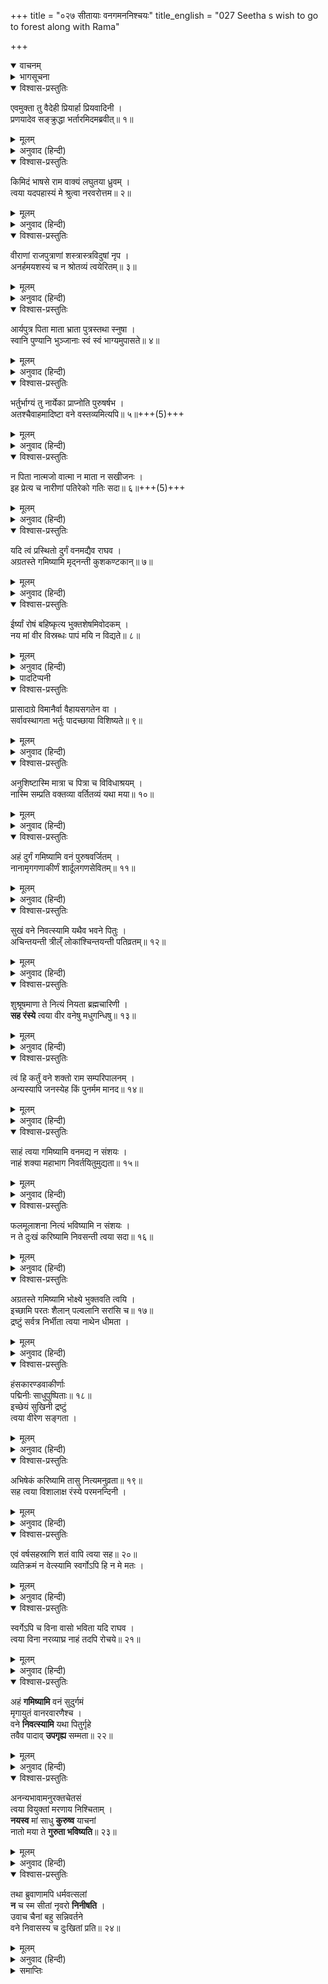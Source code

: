 +++
title = "०२७ सीतायाः वनगमननिश्चयः"
title_english = "027 Seetha s wish to go to forest along with Rama"

+++
<details open><summary>वाचनम्</summary>
<div caption="श्रीराम-हरिसीताराममूर्ति-घनपाठिभ्यां वचनम्" class="audioEmbed" src="https://archive.org/download/Ramayana-recitation-Sriram-harisItArAmamUrti-Ghanapaati-v2/Kanda_2/Kanda_2_AYK-027-Sitayaaha_Vanagamana_Nishchayaha.mp3"></div>
</details>

<details><summary>भागसूचना</summary>

27. सीताकी श्रीरामसे अपनेको भी साथ ले चलनेके लिये प्रार्थना
</details>

<details open><summary>विश्वास-प्रस्तुतिः</summary>

एवमुक्ता तु वैदेही प्रियार्हा प्रियवादिनी ।  
प्रणयादेव सङ्क्रुद्धा भर्तारमिदमब्रवीत्॥ १॥
</details>

<details><summary>मूलम्</summary>

एवमुक्ता तु वैदेही प्रियार्हा प्रियवादिनी ।  
प्रणयादेव सङ्क्रुद्धा भर्तारमिदमब्रवीत्॥ १॥
</details>

<details><summary>अनुवाद (हिन्दी)</summary>

श्रीरामके ऐसा कहनेपर प्रियवादिनी विदेहकुमारी सीताजी, जो सब प्रकारसे अपने स्वामीका प्यार पाने योग्य थीं, प्रेमसे ही कुछ कुपित होकर पतिसे इस प्रकार बोलीं—॥ १॥
</details>

<details open><summary>विश्वास-प्रस्तुतिः</summary>

किमिदं भाषसे राम वाक्यं लघुतया ध्रुवम् ।  
त्वया यदपहास्यं मे श्रुत्वा नरवरोत्तम॥ २॥
</details>

<details><summary>मूलम्</summary>

किमिदं भाषसे राम वाक्यं लघुतया ध्रुवम् ।  
त्वया यदपहास्यं मे श्रुत्वा नरवरोत्तम॥ २॥
</details>

<details><summary>अनुवाद (हिन्दी)</summary>

‘नरश्रेष्ठ श्रीराम! आप मुझे ओछी समझकर यह क्या कह रहे हैं? आपकी ये बातें सुनकर मुझे बहुत हँसी आती है॥ २॥
</details>

<details open><summary>विश्वास-प्रस्तुतिः</summary>

वीराणां राजपुत्राणां शस्त्रास्त्रविदुषां नृप ।  
अनर्हमयशस्यं च न श्रोतव्यं त्वयेरितम्॥ ३॥
</details>

<details><summary>मूलम्</summary>

वीराणां राजपुत्राणां शस्त्रास्त्रविदुषां नृप ।  
अनर्हमयशस्यं च न श्रोतव्यं त्वयेरितम्॥ ३॥
</details>

<details><summary>अनुवाद (हिन्दी)</summary>

‘नरेश्वर! आपने जो कुछ कहा है, वह अस्त्र-शस्त्रोंके ज्ञाता वीर राजकुमारोंके योग्य नहीं है । वह अपयशका टीका लगानेवाला होनेके कारण सुनने योग्य भी नहीं है॥ ३॥
</details>

<details open><summary>विश्वास-प्रस्तुतिः</summary>

आर्यपुत्र पिता माता भ्राता पुत्रस्तथा स्नुषा ।  
स्वानि पुण्यानि भुञ्जानाः स्वं स्वं भाग्यमुपासते॥ ४॥
</details>

<details><summary>मूलम्</summary>

आर्यपुत्र पिता माता भ्राता पुत्रस्तथा स्नुषा ।  
स्वानि पुण्यानि भुञ्जानाः स्वं स्वं भाग्यमुपासते॥ ४॥
</details>

<details><summary>अनुवाद (हिन्दी)</summary>

‘आर्यपुत्र! पिता, माता, भाई, पुत्र और पुत्रवधू—ये सब पुण्यादि कर्मोंका फल भोगते हुए अपने-अपने भाग्य (शुभाशुभ कर्म) के अनुसार जीवन-निर्वाह करते हैं॥ ४॥
</details>

<details open><summary>विश्वास-प्रस्तुतिः</summary>

भर्तुर्भाग्यं तु नार्येका प्राप्नोति पुरुषर्षभ ।  
अतश्चैवाहमादिष्टा वने वस्तव्यमित्यपि॥ ५॥+++(5)+++
</details>

<details><summary>मूलम्</summary>

भर्तुर्भाग्यं तु नार्येका प्राप्नोति पुरुषर्षभ ।  
अतश्चैवाहमादिष्टा वने वस्तव्यमित्यपि॥ ५॥
</details>

<details><summary>अनुवाद (हिन्दी)</summary>

‘पुरुषप्रवर! केवल पत्नी ही अपने पतिके भाग्यका अनुसरण करती है, अतः आपके साथ ही मुझे भी वनमें रहनेकी आज्ञा मिल गयी है॥ ५॥
</details>

<details open><summary>विश्वास-प्रस्तुतिः</summary>

न पिता नात्मजो वात्मा न माता न सखीजनः ।  
इह प्रेत्य च नारीणां पतिरेको गतिः सदा॥ ६॥+++(5)+++
</details>

<details><summary>मूलम्</summary>

न पिता नात्मजो वात्मा न माता न सखीजनः ।  
इह प्रेत्य च नारीणां पतिरेको गतिः सदा॥ ६॥
</details>

<details><summary>अनुवाद (हिन्दी)</summary>

‘नारियोंके लिये इस लोक और परलोकमें एकमात्र पति ही सदा आश्रय देनेवाला है । पिता, पुत्र, माता, सखियाँ तथा अपना यह शरीर भी उसका सच्चा सहायक नहीं है॥
</details>

<details open><summary>विश्वास-प्रस्तुतिः</summary>

यदि त्वं प्रस्थितो दुर्गं वनमद्यैव राघव ।  
अग्रतस्ते गमिष्यामि मृद्नन्ती कुशकण्टकान्॥ ७॥
</details>

<details><summary>मूलम्</summary>

यदि त्वं प्रस्थितो दुर्गं वनमद्यैव राघव ।  
अग्रतस्ते गमिष्यामि मृद्नन्ती कुशकण्टकान्॥ ७॥
</details>

<details><summary>अनुवाद (हिन्दी)</summary>

‘रघुनन्दन! यदि आप आज ही दुर्गम वनकी ओर प्रस्थान कर रहे हैं तो मैं रास्तेके कुश और काँटोंको कुचलती हुई आपके आगे-आगे चलूँगी॥ ७॥
</details>

<details open><summary>विश्वास-प्रस्तुतिः</summary>

ईर्ष्यां रोषं बहिष्कृत्य भुक्तशेषमिवोदकम् ।  
नय मां वीर विस्रब्धः पापं मयि न विद्यते॥ ८॥
</details>

<details><summary>मूलम्</summary>

ईर्ष्यां रोषं बहिष्कृत्य भुक्तशेषमिवोदकम् ।  
नय मां वीर विस्रब्धः पापं मयि न विद्यते॥ ८॥
</details>

<details><summary>अनुवाद (हिन्दी)</summary>

‘अतः वीर! आप ईर्ष्या१ और रोषको२ दूर करके पीनेसे३ बचे हुए जलकी भाँति मुझे निःशङ्क होकर साथ ले चलिये । मुझमें ऐसा कोई पाप—अपराध नहीं है, जिसके कारण आप मुझे यहाँ त्याग दें॥ ८॥
</details>

<details><summary>पादटिप्पनी</summary>

१. स्त्री होकर यह वनमें जानेका साहस कैसे करती है? इस विचारसे ईर्ष्या होती है ।  
२. यह मेरी बात नहीं मान रही है, यह सोचकर रोष प्रकट होता है । इन दोनोंका त्याग अपेक्षित है ।  
३. जैसे किसी जलहीन बीहड़ पथमें लोग अपने पीनेसे बचे हुए पानीको साथ ले चलते हैं, उसी प्रकार मुझे भी आप साथ ले चलें—यह सीताका अनुरोध है ।
</details>

<details open><summary>विश्वास-प्रस्तुतिः</summary>

प्रासादाग्रे विमानैर्वा वैहायसगतेन वा ।  
सर्वावस्थागता भर्तुः पादच्छाया विशिष्यते॥ ९॥
</details>

<details><summary>मूलम्</summary>

प्रासादाग्रे विमानैर्वा वैहायसगतेन वा ।  
सर्वावस्थागता भर्तुः पादच्छाया विशिष्यते॥ ९॥
</details>

<details><summary>अनुवाद (हिन्दी)</summary>

‘ऊँचे-ऊँचे महलोंमें रहना, विमानोंपर चढ़कर घूमना अथवा अणिमा आदि सिद्धियोंके द्वारा आकाशमें विचरना—इन सबकी अपेक्षा स्त्रीके लिये सभी अवस्थाओंमें पतिके चरणोंकी छायामें रहना विशेष महत्त्व रखता है॥ ९॥
</details>

<details open><summary>विश्वास-प्रस्तुतिः</summary>

अनुशिष्टास्मि मात्रा च पित्रा च विविधाश्रयम् ।  
नास्मि सम्प्रति वक्तव्या वर्तितव्यं यथा मया॥ १०॥
</details>

<details><summary>मूलम्</summary>

अनुशिष्टास्मि मात्रा च पित्रा च विविधाश्रयम् ।  
नास्मि सम्प्रति वक्तव्या वर्तितव्यं यथा मया॥ १०॥
</details>

<details><summary>अनुवाद (हिन्दी)</summary>

‘मुझे किसके साथ कैसा बर्ताव करना चाहिये, इस विषयमें मेरी माता और पिताने मुझे अनेक प्रकारसे शिक्षा दी है । इस समय इसके विषयमें मुझे कोई उपदेश देनेकी आवश्यकता नहीं है॥ १०॥
</details>

<details open><summary>विश्वास-प्रस्तुतिः</summary>

अहं दुर्गं गमिष्यामि वनं पुरुषवर्जितम् ।  
नानामृगगणाकीर्णं शार्दूलगणसेवितम्॥ ११॥
</details>

<details><summary>मूलम्</summary>

अहं दुर्गं गमिष्यामि वनं पुरुषवर्जितम् ।  
नानामृगगणाकीर्णं शार्दूलगणसेवितम्॥ ११॥
</details>

<details><summary>अनुवाद (हिन्दी)</summary>

‘अतः नाना प्रकारके वन्य पशुओंसे व्याप्त तथा सिंहों और व्याघ्रोंसे सेवित उस निर्जन एवं दुर्गम वनमें मैं अवश्य चलूँगी॥ ११॥
</details>

<details open><summary>विश्वास-प्रस्तुतिः</summary>

सुखं वने निवत्स्यामि यथैव भवने पितुः ।  
अचिन्तयन्ती त्रील्ँ लोकांश्चिन्तयन्ती पतिव्रतम्॥ १२॥
</details>

<details><summary>मूलम्</summary>

सुखं वने निवत्स्यामि यथैव भवने पितुः ।  
अचिन्तयन्ती त्रील्ँ लोकांश्चिन्तयन्ती पतिव्रतम्॥ १२॥
</details>

<details><summary>अनुवाद (हिन्दी)</summary>

‘मैं तो जैसे अपने पिताके घरमें रहती थी, उसी प्रकार उस वनमें भी सुखपूर्वक निवास करूँगी । वहाँ तीनों लोकोंके ऐश्वर्यको भी कुछ न समझती हुई मैं सदा पतिव्रत-धर्मका चिन्तन करती हुई आपकी सेवामें लगी रहूँगी॥ १२॥
</details>

<details open><summary>विश्वास-प्रस्तुतिः</summary>

शुश्रूषमाणा ते नित्यं नियता ब्रह्मचारिणी ।  
**सह रंस्ये** त्वया वीर वनेषु मधुगन्धिषु॥ १३॥
</details>

<details><summary>मूलम्</summary>

शुश्रूषमाणा ते नित्यं नियता ब्रह्मचारिणी ।  
सह रंस्ये त्वया वीर वनेषु मधुगन्धिषु॥ १३॥
</details>

<details><summary>अनुवाद (हिन्दी)</summary>

‘वीर! नियमपूर्वक रहकर ब्रह्मचर्यव्रतका पालन करूँगी और सदा आपकी सेवामें तत्पर रहकर आपहीके साथ मीठी-मीठी सुगन्धसे भरे हुए वनोंमें विचरूँगी॥ १३॥
</details>

<details open><summary>विश्वास-प्रस्तुतिः</summary>

त्वं हि कर्तुं वने शक्तो राम सम्परिपालनम् ।  
अन्यस्यापि जनस्येह किं पुनर्मम मानद॥ १४॥
</details>

<details><summary>मूलम्</summary>

त्वं हि कर्तुं वने शक्तो राम सम्परिपालनम् ।  
अन्यस्यापि जनस्येह किं पुनर्मम मानद॥ १४॥
</details>

<details><summary>अनुवाद (हिन्दी)</summary>

‘दूसरोंको मान देनेवाले श्रीराम! आप तो वनमें रहकर दूसरे लोगोंकी भी रक्षा कर सकते हैं, फिर मेरी रक्षा करना आपके लिये कौन बड़ी बात है?॥ १४॥
</details>

<details open><summary>विश्वास-प्रस्तुतिः</summary>

साहं त्वया गमिष्यामि वनमद्य न संशयः ।  
नाहं शक्या महाभाग निवर्तयितुमुद्यता॥ १५॥
</details>

<details><summary>मूलम्</summary>

साहं त्वया गमिष्यामि वनमद्य न संशयः ।  
नाहं शक्या महाभाग निवर्तयितुमुद्यता॥ १५॥
</details>

<details><summary>अनुवाद (हिन्दी)</summary>

‘महाभाग! अतः मैं आपके साथ आज अवश्य वनमें चलूँगी । इसमें संशय नहीं है । मैं हर तरह चलनेको तैयार हूँ । मुझे किसी तरह भी रोका नहीं जा सकता॥ १५॥
</details>

<details open><summary>विश्वास-प्रस्तुतिः</summary>

फलमूलाशना नित्यं भविष्यामि न संशयः ।  
न ते दुःखं करिष्यामि निवसन्ती त्वया सदा॥ १६॥
</details>

<details><summary>मूलम्</summary>

फलमूलाशना नित्यं भविष्यामि न संशयः ।  
न ते दुःखं करिष्यामि निवसन्ती त्वया सदा॥ १६॥
</details>

<details><summary>अनुवाद (हिन्दी)</summary>

‘वहाँ चलकर मैं आपको कोई कष्ट नहीं दूँगी, सदा आपके साथ रहूँगी और प्रतिदिन फल-मूल खाकर ही निर्वाह करूँगी । मेरे इस कथनमें किसी प्रकारके संदेहके लिये स्थान नहीं है॥ १६॥
</details>

<details open><summary>विश्वास-प्रस्तुतिः</summary>

अग्रतस्ते गमिष्यामि भोक्ष्ये भुक्तवति त्वयि ।  
इच्छामि परतः शैलान् पल्वलानि सरांसि च॥ १७॥  
द्रष्टुं सर्वत्र निर्भीता त्वया नाथेन धीमता ।
</details>

<details><summary>मूलम्</summary>

अग्रतस्ते गमिष्यामि भोक्ष्ये भुक्तवति त्वयि ।  
इच्छामि परतः शैलान् पल्वलानि सरांसि च॥ १७॥  
द्रष्टुं सर्वत्र निर्भीता त्वया नाथेन धीमता ।
</details>

<details><summary>अनुवाद (हिन्दी)</summary>

‘आपके आगे-आगे चलूँगी और आपके भोजन कर लेनेपर जो कुछ बचेगा, उसे ही खाकर रहूँगी । प्रभो! मेरी बड़ी इच्छा है कि मैं आप बुद्धिमान् प्राणनाथके साथ निर्भय हो वनमें सर्वत्र घूमकर पर्वतों, छोटे-छोटे तालाबों और सरोवरोंको देखूँ॥ १७ १/२॥
</details>

<details open><summary>विश्वास-प्रस्तुतिः</summary>

हंसकारण्डवाकीर्णाः  
पद्मिनीः साधुपुष्पिताः॥ १८॥  
इच्छेयं सुखिनी द्रष्टुं  
त्वया वीरेण सङ्गता ।
</details>

<details><summary>मूलम्</summary>

हंसकारण्डवाकीर्णाः पद्मिनीः साधुपुष्पिताः॥ १८॥  
इच्छेयं सुखिनी द्रष्टुं त्वया वीरेण सङ्गता ।
</details>

<details><summary>अनुवाद (हिन्दी)</summary>

‘आप मेरे वीर स्वामी हैं । मैं आपके साथ रहकर सुखपूर्वक उन सुन्दर सरोवरोंकी शोभा देखना चाहती हूँ, जो श्रेष्ठ कमलपुष्पोंसे सुशोभित हैं तथा जिनमें हंस और कारण्डव आदि पक्षी भरे रहते हैं॥ १८ १/२॥
</details>

<details open><summary>विश्वास-प्रस्तुतिः</summary>

अभिषेकं करिष्यामि तासु नित्यमनुव्रता॥ १९॥  
सह त्वया विशालाक्ष रंस्ये परमनन्दिनी ।
</details>

<details><summary>मूलम्</summary>

अभिषेकं करिष्यामि तासु नित्यमनुव्रता॥ १९॥  
सह त्वया विशालाक्ष रंस्ये परमनन्दिनी ।
</details>

<details><summary>अनुवाद (हिन्दी)</summary>

‘विशाल नेत्रोंवाले आर्यपुत्र! आपके चरणोंमें अनुरक्त रहकर मैं प्रतिदिन उन सरोवरोंमें स्नान करूँगी और आपके साथ वहाँ सब ओर विचरूँगी, इससे मुझे परम आनन्दका अनुभव होगा॥ १९ १/२॥
</details>

<details open><summary>विश्वास-प्रस्तुतिः</summary>

एवं वर्षसहस्राणि शतं वापि त्वया सह॥ २०॥  
व्यतिक्रमं न वेत्स्यामि स्वर्गोऽपि हि न मे मतः ।
</details>

<details><summary>मूलम्</summary>

एवं वर्षसहस्राणि शतं वापि त्वया सह॥ २०॥  
व्यतिक्रमं न वेत्स्यामि स्वर्गोऽपि हि न मे मतः ।
</details>

<details><summary>अनुवाद (हिन्दी)</summary>

‘इस तरह सैकड़ों या हजारों वर्षोंतक भी यदि आपके साथ रहनेका सौभाग्य मिले तो मुझे कभी कष्टका अनुभव नहीं होगा । यदि आप साथ न हों तो मुझे स्वर्गलोककी प्राप्ति भी अभीष्ट नहीं है॥ २० १/२॥
</details>

<details open><summary>विश्वास-प्रस्तुतिः</summary>

स्वर्गेऽपि च विना वासो भविता यदि राघव ।  
त्वया विना नरव्याघ्र नाहं तदपि रोचये॥ २१॥
</details>

<details><summary>मूलम्</summary>

स्वर्गेऽपि च विना वासो भविता यदि राघव ।  
त्वया विना नरव्याघ्र नाहं तदपि रोचये॥ २१॥
</details>

<details><summary>अनुवाद (हिन्दी)</summary>

‘पुरुषसिंह रघुनन्दन! आपके बिना यदि मुझे स्वर्गलोकका निवास भी मिल रहा हो तो वह मेरे लिये रुचिकर नहीं हो सकता—मैं उसे लेना नहीं चाहूँगी॥ २१॥
</details>

<details open><summary>विश्वास-प्रस्तुतिः</summary>

अहं **गमिष्यामि** वनं सुदुर्गमं  
मृगायुतं वानरवारणैश्च ।  
वने **निवत्स्यामि** यथा पितुर्गृहे  
तवैव पादाव् **उपगृह्य** सम्मता॥ २२॥
</details>

<details><summary>मूलम्</summary>

अहं गमिष्यामि वनं सुदुर्गमं  
मृगायुतं वानरवारणैश्च ।  
वने निवत्स्यामि यथा पितुर्गृहे  
तवैव पादावुपगृह्य सम्मता॥ २२॥
</details>

<details><summary>अनुवाद (हिन्दी)</summary>

‘प्राणनाथ! अतः उस अत्यन्त दुर्गम वनमें, जहाँ सहस्रों मृग, वानर और हाथी निवास करते हैं, मैं अवश्य चलूँगी और आपके ही चरणोंकी सेवामें रहकर आपके अनुकूल चलती हुई उस वनमें उसी तरह सुखसे रहूँगी, जैसे पिताके घरमें रहा करती थी॥ २२॥
</details>

<details open><summary>विश्वास-प्रस्तुतिः</summary>

अनन्यभावामनुरक्तचेतसं  
त्वया वियुक्तां मरणाय निश्चिताम् ।  
**नयस्व** मां साधु **कुरुष्व** याचनां  
नातो मया ते **गुरुता भविष्यति**॥ २३॥
</details>

<details><summary>मूलम्</summary>

अनन्यभावामनुरक्तचेतसं  
त्वया वियुक्तां मरणाय निश्चिताम् ।  
नयस्व मां साधु कुरुष्व याचनां  
नातो मया ते गुरुता भविष्यति॥ २३॥
</details>

<details><summary>अनुवाद (हिन्दी)</summary>

‘मेरे हृदयका सम्पूर्ण प्रेम एकमात्र आपको ही अर्पित है, आपके सिवा और कहीं मेरा मन नहीं जाता, यदि आपसे वियोग हुआ तो निश्चय ही मेरी मृत्यु हो जायगी । इसलिये आप मेरी याचना सफल करें, मुझे साथ ले चलें, यही अच्छा होगा; मेरे रहनेसे आपपर कोई भार नहीं पड़ेगा’॥ २३॥
</details>

<details open><summary>विश्वास-प्रस्तुतिः</summary>

तथा ब्रुवाणामपि धर्मवत्सलां  
**न** च स्म सीतां नृवरो **निनीषति** ।  
उवाच चैनां बहु सन्निवर्तने  
वने निवासस्य च दुःखितां प्रति॥ २४॥
</details>

<details><summary>मूलम्</summary>

तथा ब्रुवाणामपि धर्मवत्सलां  
न च स्म सीतां नृवरो निनीषति ।  
उवाच चैनां बहु सन्निवर्तने  
वने निवासस्य च दुःखितां प्रति॥ २४॥
</details>

<details><summary>अनुवाद (हिन्दी)</summary>

धर्ममें अनुरक्त रहनेवाली सीताके इस प्रकार प्रार्थना करनेपर भी नरश्रेष्ठ श्रीरामको उन्हें साथ ले जानेकी इच्छा नहीं हुई । वे उन्हें वनवासके विचारसे निवृत्त करनेके लिये वहाँके कष्टोंका अनेक प्रकारसे विस्तारपूर्वक वर्णन करने लगे॥ २४॥
</details>

<details><summary>समाप्तिः</summary>

इत्यार्षे श्रीमद्रामायणे वाल्मीकीये आदिकाव्येऽयोध्याकाण्डे सप्तविंशः सर्गः॥ २७॥  
इस प्रकार श्रीवाल्मीकिनिर्मित आर्षरामायण आदिकाव्यके अयोध्याकाण्डमें सत्ताईसवाँ सर्ग पूरा हुआ॥ २७॥
</details>

